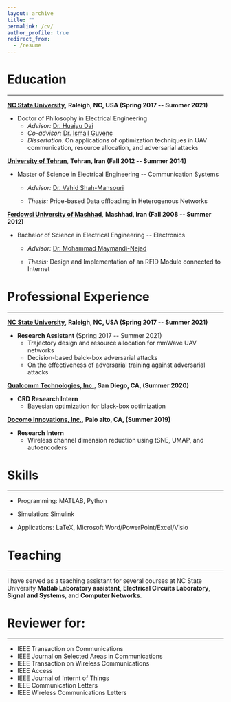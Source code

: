 ```yaml
---
layout: archive
title: ""
permalink: /cv/
author_profile: true
redirect_from:
  - /resume
---
```




# Education   
-----------
[**NC State University**](https://www.ncsu.edu/), **Raleigh, NC, USA (Spring 2017 -- Summer 2021)**

* Doctor of Philosophy in Electrical Engineering
    * _Advisor:_ [Dr. Huaiyu Dai](https://people.engr.ncsu.edu/hdai/)
    * _Co-advisor:_ [Dr. Ismail Guvenc](https://sites.google.com/site/iguvenc/)
    * _Dissertation:_ On applications of optimization techniques in UAV communication, resource allocation, and adversarial attacks




[**University of Tehran**](https://ut.ac.ir/en), **Tehran, Iran (Fall 2012 -- Summer 2014)**

* Master of Science in Electrical Engineering -- Communication Systems

    * _Advisor:_ [Dr. Vahid Shah-Mansouri](https://scholar.google.ca/citations?user=EbkCWiEAAAAJ&hl=en)

    * _Thesis:_ Price-based Data offloading in Heterogenous Networks

[**Ferdowsi University of Mashhad**](https://en.um.ac.ir/), **Mashhad, Iran (Fall 2008 -- Summer 2012)**

* Bachelor of Science in Electrical Engineering -- Electronics

    * _Advisor:_ [Dr. Mohammad Maymandi-Nejad](https://scholar.google.com/citations?user=8Jn21fsAAAAJ&hl=en)

    * _Thesis:_ Design and Implementation of an RFID Module connected to Internet


# Professional Experience
-----------

[**NC State University**](https://www.ncsu.edu/), **Raleigh, NC, USA (Spring 2017 -- Summer 2021)**
* **Research Assistant** (Spring 2017 -- Summer 2021)
    * Trajectory design and resource allocation for mmWave UAV networks
    * Decision-based balck-box adversarial attacks
    * On the effectiveness of adversarial training against adversarial attacks

[**Qualcomm Technologies, Inc.**](https://www.qualcomm.com), **San Diego, CA, (Summer 2020)**
* **CRD Research Intern** 
    * Bayesian optimization for black-box optimization
  
[**Docomo Innovations, Inc.**](https://www.docomoinnovations.com/), **Palo alto, CA, (Summer 2019)**
* **Research Intern** 
    * Wireless channel dimension reduction using tSNE, UMAP, and autoencoders
  
# Skills
-----------
* Programming: MATLAB, Python

* Simulation: Simulink

* Applications: LaTeX, Microsoft Word/PowerPoint/Excel/Visio  


# Teaching
-----------
I have served as a teaching assistant for several courses at NC State University   **Matlab Laboratory assistant**, **Electrical Circuits Laboratory**, **Signal and Systems**, and **Computer Networks**.



# Reviewer for:
-----------

- IEEE Transaction on Communications
- IEEE Journal on Selected Areas in Communications
- IEEE Transaction on Wireless Communications
- IEEE Access
- IEEE Journal of Internt of Things
- IEEE Communication Letters
- IEEE Wireless Communications Letters

